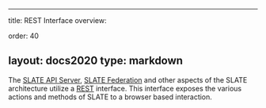 
---
title: REST Interface
overview: 
              
order: 40

layout: docs2020
type: markdown
---
The [SLATE API Server](http://slateci.io/docs/concepts/software-components/api-server.html), [SLATE Federation](http://slateci.io/docs/federation/) and other aspects of the SLATE architecture utilize a [REST](https://www.ics.uci.edu/~fielding/pubs/dissertation/rest_arch_style.htm) interface.  This interface exposes the various actions and methods of SLATE to a browser based interaction.
